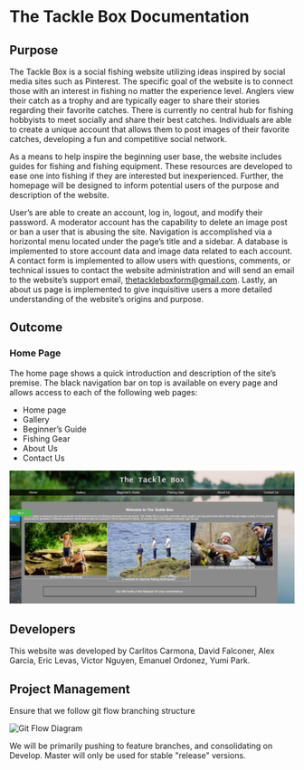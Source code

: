 # The Tackle Box Documentation
## Purpose
The Tackle Box is a social fishing website utilizing ideas inspired by social media sites such as Pinterest. The specific goal of the website is to connect those with an interest in fishing no matter the experience level. Anglers view their catch as a trophy and are typically eager to share their stories regarding their favorite catches. There is currently no central hub for fishing hobbyists to meet socially and share their best catches. Individuals are able to create a unique account that allows them to post images of their favorite catches, developing a fun and competitive social network. 

As a means to help inspire the beginning user base, the website includes guides for fishing and fishing equipment. These resources are developed to ease one into fishing if they are interested but inexperienced. Further, the homepage will be designed to inform potential users of the purpose and description of the website.

User’s are able to create an account, log in, logout, and modify their password. A moderator account has the capability to delete an image post or ban a user that is abusing the site. Navigation is accomplished via a horizontal menu located under the page’s title and a sidebar. A database is implemented to store account data and image data related to each account. A contact form is implemented to allow users with questions, comments, or technical issues to contact the website administration and will send an email to the website’s support email, thetackleboxform@gmail.com. Lastly, an about us page is implemented to give inquisitive users a more detailed understanding of the website’s origins and purpose.

## Outcome

### Home Page
The home page shows a quick introduction and description of the site’s premise. The black navigation bar on top is available on every page and allows access to each of the following web pages: 

-	Home page
-	Gallery 
-	Beginner’s Guide
-	Fishing Gear
-	About Us
-	Contact Us

[![home_page](media/thetacklebox.jpg)](https://drive.google.com/file/d/15l-53ieQXSnqWF0q_TOJAwSKO6rTXb_t/view?usp=sharing)

## Developers

This website was developed by Carlitos Carmona, David Falconer, Alex Garcia, Eric Levas, Victor Nguyen, Emanuel Ordonez, Yumi Park.

## Project Management 
Ensure that we follow git flow branching structure

![Git Flow Diagram](https://www.campingcoder.com/post/20180412-git-flow.png)


We will be primarily pushing to feature branches, and consolidating on Develop.
Master will only be used for stable "release" versions.